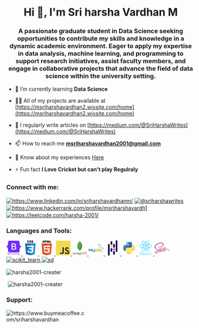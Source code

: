 <h1 align="center">Hi 👋, I'm Sri harsha Vardhan M</h1>
<h3 align="center">A passionate graduate student in Data Science seeking opportunities to contribute my skills and knowledge in a dynamic academic environment. Eager to apply my expertise in data analysis, machine learning, and programming to support research initiatives, assist faculty members, and engage in collaborative projects that advance the field of data science within the university setting.</h3>

- 🌱 I’m currently learning **Data Science**

- 👨‍💻 All of my projects are available at [https://msriharshavardhan2.wixsite.com/home](https://msriharshavardhan2.wixsite.com/home)

- 📝 I regularly write articles on [https://medium.com/@SriHarshaWrites](https://medium.com/@SriHarshaWrites)

- 📫 How to reach me **msriharshavardhan2001@gmail.com**

- 📄 Know about my experiences <a href="[https://linkedin.com/in/https://www.linkedin.com/in/sriharshavardhanm/](https://drive.google.com/drive/folders/1L73hcZNihTv0P5PmuPsqgAOWSauT12Ks)" target="blank">Here</a>

- ⚡ Fun fact **I Love Cricket but can't play Regulraly**

<h3 align="left">Connect with me:</h3>
<p align="left">
<a href="https://linkedin.com/in/https://www.linkedin.com/in/sriharshavardhanm/" target="blank"><img align="center" src="https://raw.githubusercontent.com/rahuldkjain/github-profile-readme-generator/master/src/images/icons/Social/linked-in-alt.svg" alt="https://www.linkedin.com/in/sriharshavardhanm/" height="30" width="40" /></a>
<a href="https://medium.com/@sriharshawrites" target="blank"><img align="center" src="https://raw.githubusercontent.com/rahuldkjain/github-profile-readme-generator/master/src/images/icons/Social/medium.svg" alt="@sriharshawrites" height="30" width="40" /></a>
<a href="https://www.hackerrank.com/https://www.hackerrank.com/profile/msriharshavardh1" target="blank"><img align="center" src="https://raw.githubusercontent.com/rahuldkjain/github-profile-readme-generator/master/src/images/icons/Social/hackerrank.svg" alt="https://www.hackerrank.com/profile/msriharshavardh1" height="30" width="40" /></a>
<a href="https://www.leetcode.com/https://leetcode.com/harsha-2001/" target="blank"><img align="center" src="https://raw.githubusercontent.com/rahuldkjain/github-profile-readme-generator/master/src/images/icons/Social/leet-code.svg" alt="https://leetcode.com/harsha-2001/" height="30" width="40" /></a>
</p>

<h3 align="left">Languages and Tools:</h3>
<p align="left"> <a href="https://getbootstrap.com" target="_blank" rel="noreferrer"> <img src="https://raw.githubusercontent.com/devicons/devicon/master/icons/bootstrap/bootstrap-plain-wordmark.svg" alt="bootstrap" width="40" height="40"/> </a> <a href="https://www.w3schools.com/css/" target="_blank" rel="noreferrer"> <img src="https://raw.githubusercontent.com/devicons/devicon/master/icons/css3/css3-original-wordmark.svg" alt="css3" width="40" height="40"/> </a> <a href="https://www.w3.org/html/" target="_blank" rel="noreferrer"> <img src="https://raw.githubusercontent.com/devicons/devicon/master/icons/html5/html5-original-wordmark.svg" alt="html5" width="40" height="40"/> </a> <a href="https://developer.mozilla.org/en-US/docs/Web/JavaScript" target="_blank" rel="noreferrer"> <img src="https://raw.githubusercontent.com/devicons/devicon/master/icons/javascript/javascript-original.svg" alt="javascript" width="40" height="40"/> </a> <a href="https://www.mongodb.com/" target="_blank" rel="noreferrer"> <img src="https://raw.githubusercontent.com/devicons/devicon/master/icons/mongodb/mongodb-original-wordmark.svg" alt="mongodb" width="40" height="40"/> </a> <a href="https://www.mysql.com/" target="_blank" rel="noreferrer"> <img src="https://raw.githubusercontent.com/devicons/devicon/master/icons/mysql/mysql-original-wordmark.svg" alt="mysql" width="40" height="40"/> </a> <a href="https://pandas.pydata.org/" target="_blank" rel="noreferrer"> <img src="https://raw.githubusercontent.com/devicons/devicon/2ae2a900d2f041da66e950e4d48052658d850630/icons/pandas/pandas-original.svg" alt="pandas" width="40" height="40"/> </a> <a href="https://www.python.org" target="_blank" rel="noreferrer"> <img src="https://raw.githubusercontent.com/devicons/devicon/master/icons/python/python-original.svg" alt="python" width="40" height="40"/> </a> <a href="https://reactjs.org/" target="_blank" rel="noreferrer"> <img src="https://raw.githubusercontent.com/devicons/devicon/master/icons/react/react-original-wordmark.svg" alt="react" width="40" height="40"/> </a> <a href="https://sass-lang.com" target="_blank" rel="noreferrer"> <img src="https://raw.githubusercontent.com/devicons/devicon/master/icons/sass/sass-original.svg" alt="sass" width="40" height="40"/> </a> <a href="https://scikit-learn.org/" target="_blank" rel="noreferrer"> <img src="https://upload.wikimedia.org/wikipedia/commons/0/05/Scikit_learn_logo_small.svg" alt="scikit_learn" width="40" height="40"/> </a> <a href="https://www.adobe.com/products/xd.html" target="_blank" rel="noreferrer"> <img src="https://cdn.worldvectorlogo.com/logos/adobe-xd.svg" alt="xd" width="40" height="40"/> </a> </p>



<p><img align="center" src="https://github-readme-stats.vercel.app/api/top-langs?username=harsha2001-creater&show_icons=true&locale=en&layout=compact" alt="harsha2001-creater" /></p>

<p>&nbsp;<img align="center" src="https://github-readme-stats.vercel.app/api?username=harsha2001-creater&show_icons=true&locale=en" alt="harsha2001-creater" /></p>

<h3 align="left">Support:</h3>
<p><a href="https://www.buymeacoffee.com/https://www.buymeacoffee.com/sriharshavardhan"> <img align="left" src="https://cdn.buymeacoffee.com/buttons/v2/default-yellow.png" height="50" width="210" alt="https://www.buymeacoffee.com/sriharshavardhan" /></a></p><br><br>
